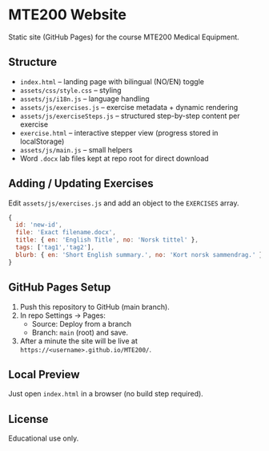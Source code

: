 # MTE200 Website

Static site (GitHub Pages) for the course MTE200 Medical Equipment.

## Structure
- `index.html` – landing page with bilingual (NO/EN) toggle
- `assets/css/style.css` – styling
- `assets/js/i18n.js` – language handling
- `assets/js/exercises.js` – exercise metadata + dynamic rendering
- `assets/js/exerciseSteps.js` – structured step-by-step content per exercise
- `exercise.html` – interactive stepper view (progress stored in localStorage)
- `assets/js/main.js` – small helpers
- Word `.docx` lab files kept at repo root for direct download

## Adding / Updating Exercises
Edit `assets/js/exercises.js` and add an object to the `EXERCISES` array.

```js
{
  id: 'new-id',
  file: 'Exact filename.docx',
  title: { en: 'English Title', no: 'Norsk tittel' },
  tags: ['tag1','tag2'],
  blurb: { en: 'Short English summary.', no: 'Kort norsk sammendrag.' }
}
```

## GitHub Pages Setup
1. Push this repository to GitHub (main branch).
2. In repo Settings → Pages:
   - Source: Deploy from a branch
   - Branch: `main` (root) and save.
3. After a minute the site will be live at `https://<username>.github.io/MTE200/`.

## Local Preview
Just open `index.html` in a browser (no build step required).

## License
Educational use only.
